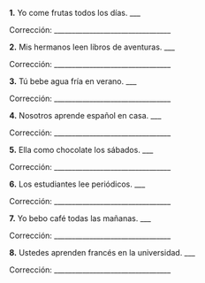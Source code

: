**1.** Yo come frutas todos los días. ___

Corrección: _________________________________

**2.** Mis hermanos leen libros de aventuras. ___

Corrección: _________________________________

**3.** Tú bebe agua fría en verano. ___

Corrección: _________________________________

**4.** Nosotros aprende español en casa. ___

Corrección: _________________________________

**5.** Ella como chocolate los sábados. ___

Corrección: _________________________________

**6.** Los estudiantes lee periódicos. ___

Corrección: _________________________________

**7.** Yo bebo café todas las mañanas. ___

Corrección: _________________________________

**8.** Ustedes aprenden francés en la universidad. ___

Corrección: _________________________________